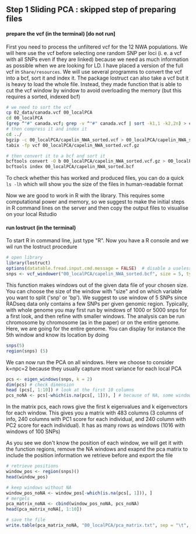 ## Step 1 Sliding PCA : skipped step of preparing files

####  prepare the vcf (in the terminal) [do not run]
First you need to process the unfiltered vcf for the 12 NWA populations. We will here use the vcf before selecting one random SNP per loci (i. e. a vcf with all SNPs even if they are linked) because we need as much information as possible when we are looking for LD. I have placed a version of the full vcf in `Share/resources`.
We will use several programms to convert the vcf into a bcf, sort it and index it.
The package lostruct can also take a vcf but it is heavy to load the whole file. Instead, they made function that is able to cut the vcf window by window to avoid overloading the memory (but this requires a sorted, indexed bcf)

```bash
# we need to sort the vcf
cp 02_data/canada.vcf 00_localPCA
cd 00_localPCA
(grep ^"#" canada.vcf; grep -v ^"#" canada.vcf | sort -k1,1 -k2,2n) > capelin_NWA_sorted.vcf
# then compress it and index it
cd ../
bgzip -c 00_localPCA/capelin_NWA_sorted.vcf > 00_localPCA/capelin_NWA_sorted.vcf.gz
tabix -fp vcf 00_localPCA/capelin_NWA_sorted.vcf.gz

# then convert it to a bcf and sort it
bcftools convert -O b 00_localPCA/capelin_NWA_sorted.vcf.gz > 00_localPCA/capelin_NWA_sorted.bcf
bcftools index 00_localPCA/capelin_NWA_sorted.bcf
```

To check whether this has worked and produced files, you can do a quick ```ls -lh``` which will show you the size of the files in human-readable format

Now we are good to work in R with the library. This requires some computational power and memory, so we suggest to make the initial steps in R command lines on the server and then copy the output files to visualise on your local Rstudio

####  run lostruct (in the terminal)
To start R in command line, just type "R". Now you have a R console and we wil run the lostruct procedure
```R
# open library
library(lostruct)
options(datatable.fread.input.cmd.message = FALSE)  # disable a useless message
snps <- vcf_windower("00_localPCA/capelin_NWA_sorted.bcf", size = 5, type = "snp", sites = vcf_positions("00_localPCA/capelin_NWA_sorted.bcf"))
```
This function makes windows out of the given data file of your chosen size. You can choose the size of the window with "size" and on which variable you want to split ('snp' or 'bp'). We suggest to use window of 5 SNPs since RADseq data only contains a few SNPs per given genomic region. Typically, with whole genome you may first run by windows of 1000 or 5000 snps for a first look, and then refine with smaller windows. The analysis can be run chromosome by chromosome (as in the paper) or on the entire genome. Here, we are going for the entire genome.
You can display for instance the 5th window and know its location by doing

```R
snps(5)
region(snps) (5)
```
We can now run the PCA on all windows. Here we choose to consider k=npc=2 because they usually capture most variance for each local PCA
```R
pcs <- eigen_windows(snps, k = 2)
dim(pcs) # check dimension
head (pcs[, 1:10]) # look at the first 10 columns
pcs_noNA <- pcs[-which(is.na(pcs[, 1])), ] # because of NA, some windows were not computed by pca. we will remove them
```
In the matrix pcs, each rows give the first k eigenvalues and k eigenvectors for each window. This gives you a matrix with 483 columns (3 columns of info, 240 columns with PC1 score for each individual, and 240 column with PC2 score for each individual). It has as many rows as windows (1016 with windows of 100 SNPs)

As you see we don't know the position of each window, we will get it with the function regions, remove the NA windows and exapnd the pca matrix to include the position information we retrieve before and export the file
```R
# retrieve positions
window_pos <- region(snps)()
head(window_pos)

# keep windows without NA
window_pos_noNA <- window_pos[-which(is.na(pcs[, 1])), ]
# mergels
pca_matrix_noNA <- cbind(window_pos_noNA, pcs_noNA)
head(pca_matrix_noNA[, 1:10])

# save the file
write.table(pca_matrix_noNA, "00_localPCA/pca_matrix.txt", sep = "\t", row.names = FALSE, quote = FALSE)
```
